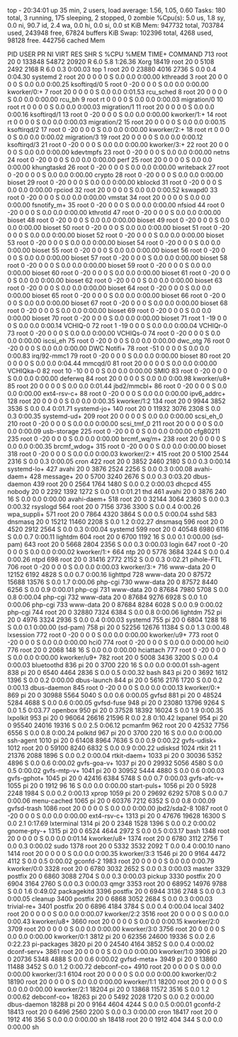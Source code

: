 top - 20:34:01 up 35 min,  2 users,  load average: 1.56, 1.05, 0.60
Tasks: 180 total,   3 running, 175 sleeping,   2 stopped,   0 zombie
%Cpu(s):  5.0 us,  1.8 sy,  0.0 ni, 90.7 id,  2.4 wa,  0.0 hi,  0.0 si,  0.0 st
KiB Mem:    947732 total,   703784 used,   243948 free,    67824 buffers
KiB Swap:   102396 total,     4268 used,    98128 free.   442756 cached Mem

  PID USER      PR  NI    VIRT    RES    SHR S  %CPU %MEM     TIME+ COMMAND
  713 root      20   0  133848  54872  20920 R   6.0  5.8   1:26.36 Xorg
18419 root      20   0    5108   2492   2168 R   6.0  0.3   0:00.03 top
    1 root      20   0   23880   4016   2736 S   0.0  0.4   0:04.30 systemd
    2 root      20   0       0      0      0 S   0.0  0.0   0:00.00 kthreadd
    3 root      20   0       0      0      0 S   0.0  0.0   0:00.25 ksoftirqd/0
    5 root       0 -20       0      0      0 S   0.0  0.0   0:00.00 kworker/0:+
    7 root      20   0       0      0      0 S   0.0  0.0   0:01.53 rcu_sched
    8 root      20   0       0      0      0 S   0.0  0.0   0:00.00 rcu_bh
    9 root      rt   0       0      0      0 S   0.0  0.0   0:00.03 migration/0
   10 root      rt   0       0      0      0 S   0.0  0.0   0:00.03 migration/1
   11 root      20   0       0      0      0 S   0.0  0.0   0:00.16 ksoftirqd/1
   13 root       0 -20       0      0      0 S   0.0  0.0   0:00.00 kworker/1:+
   14 root      rt   0       0      0      0 S   0.0  0.0   0:00.03 migration/2
   15 root      20   0       0      0      0 S   0.0  0.0   0:00.15 ksoftirqd/2
   17 root       0 -20       0      0      0 S   0.0  0.0   0:00.00 kworker/2:+
   18 root      rt   0       0      0      0 S   0.0  0.0   0:00.02 migration/3
   19 root      20   0       0      0      0 S   0.0  0.0   0:00.12 ksoftirqd/3
   21 root       0 -20       0      0      0 S   0.0  0.0   0:00.00 kworker/3:+
   22 root      20   0       0      0      0 S   0.0  0.0   0:00.00 kdevtmpfs
   23 root       0 -20       0      0      0 S   0.0  0.0   0:00.00 netns
   24 root       0 -20       0      0      0 S   0.0  0.0   0:00.00 perf
   25 root      20   0       0      0      0 S   0.0  0.0   0:00.00 khungtaskd
   26 root       0 -20       0      0      0 S   0.0  0.0   0:00.00 writeback
   27 root       0 -20       0      0      0 S   0.0  0.0   0:00.00 crypto
   28 root       0 -20       0      0      0 S   0.0  0.0   0:00.00 bioset
   29 root       0 -20       0      0      0 S   0.0  0.0   0:00.00 kblockd
   31 root       0 -20       0      0      0 S   0.0  0.0   0:00.00 rpciod
   32 root      20   0       0      0      0 S   0.0  0.0   0:00.52 kswapd0
   33 root       0 -20       0      0      0 S   0.0  0.0   0:00.00 vmstat
   34 root      20   0       0      0      0 S   0.0  0.0   0:00.00 fsnotify_m+
   35 root       0 -20       0      0      0 S   0.0  0.0   0:00.00 nfsiod
   44 root       0 -20       0      0      0 S   0.0  0.0   0:00.00 kthrotld
   47 root       0 -20       0      0      0 S   0.0  0.0   0:00.00 bioset
   48 root       0 -20       0      0      0 S   0.0  0.0   0:00.00 bioset
   49 root       0 -20       0      0      0 S   0.0  0.0   0:00.00 bioset
   50 root       0 -20       0      0      0 S   0.0  0.0   0:00.00 bioset
   51 root       0 -20       0      0      0 S   0.0  0.0   0:00.00 bioset
   52 root       0 -20       0      0      0 S   0.0  0.0   0:00.00 bioset
   53 root       0 -20       0      0      0 S   0.0  0.0   0:00.00 bioset
   54 root       0 -20       0      0      0 S   0.0  0.0   0:00.00 bioset
   55 root       0 -20       0      0      0 S   0.0  0.0   0:00.00 bioset
   56 root       0 -20       0      0      0 S   0.0  0.0   0:00.00 bioset
   57 root       0 -20       0      0      0 S   0.0  0.0   0:00.00 bioset
   58 root       0 -20       0      0      0 S   0.0  0.0   0:00.00 bioset
   59 root       0 -20       0      0      0 S   0.0  0.0   0:00.00 bioset
   60 root       0 -20       0      0      0 S   0.0  0.0   0:00.00 bioset
   61 root       0 -20       0      0      0 S   0.0  0.0   0:00.00 bioset
   62 root       0 -20       0      0      0 S   0.0  0.0   0:00.00 bioset
   63 root       0 -20       0      0      0 S   0.0  0.0   0:00.00 bioset
   64 root       0 -20       0      0      0 S   0.0  0.0   0:00.00 bioset
   65 root       0 -20       0      0      0 S   0.0  0.0   0:00.00 bioset
   66 root       0 -20       0      0      0 S   0.0  0.0   0:00.00 bioset
   67 root       0 -20       0      0      0 S   0.0  0.0   0:00.00 bioset
   68 root       0 -20       0      0      0 S   0.0  0.0   0:00.00 bioset
   69 root       0 -20       0      0      0 S   0.0  0.0   0:00.00 bioset
   70 root       0 -20       0      0      0 S   0.0  0.0   0:00.00 bioset
   71 root       1 -19       0      0      0 S   0.0  0.0   0:00.14 VCHIQ-0
   72 root       1 -19       0      0      0 S   0.0  0.0   0:00.04 VCHIQr-0
   73 root       0 -20       0      0      0 S   0.0  0.0   0:00.00 VCHIQs-0
   74 root       0 -20       0      0      0 S   0.0  0.0   0:00.00 iscsi_eh
   75 root       0 -20       0      0      0 S   0.0  0.0   0:00.00 dwc_otg
   76 root       0 -20       0      0      0 S   0.0  0.0   0:00.00 DWC Notifi+
   78 root     -51   0       0      0      0 S   0.0  0.0   0:00.83 irq/92-mmc1
   79 root       0 -20       0      0      0 S   0.0  0.0   0:00.00 bioset
   80 root      20   0       0      0      0 S   0.0  0.0   0:04.44 mmcqd/0
   81 root      20   0       0      0      0 S   0.0  0.0   0:00.00 VCHIQka-0
   82 root      10 -10       0      0      0 S   0.0  0.0   0:00.00 SMIO
   83 root       0 -20       0      0      0 S   0.0  0.0   0:00.00 deferwq
   84 root      20   0       0      0      0 S   0.0  0.0   0:00.98 kworker/u8+
   85 root      20   0       0      0      0 S   0.0  0.0   0:01.44 jbd2/mmcbl+
   86 root       0 -20       0      0      0 S   0.0  0.0   0:00.00 ext4-rsv-c+
   88 root       0 -20       0      0      0 S   0.0  0.0   0:00.00 ipv6_addrc+
  128 root      20   0       0      0      0 S   0.0  0.0   0:00.35 kworker/1:2
  134 root      20   0    9944   3852   3536 S   0.0  0.4   0:01.71 systemd-jo+
  140 root      20   0   11932   3076   2308 S   0.0  0.3   0:00.35 systemd-ud+
  209 root      20   0       0      0      0 S   0.0  0.0   0:00.00 scsi_eh_0
  210 root       0 -20       0      0      0 S   0.0  0.0   0:00.00 scsi_tmf_0
  211 root      20   0       0      0      0 S   0.0  0.0   0:00.09 usb-storage
  225 root       0 -20       0      0      0 S   0.0  0.0   0:00.00 cfg80211
  235 root       0 -20       0      0      0 S   0.0  0.0   0:00.00 brcmf_wq/m+
  238 root      20   0       0      0      0 S   0.0  0.0   0:00.35 brcmf_wdog+
  315 root       0 -20       0      0      0 S   0.0  0.0   0:00.00 bioset
  318 root       0 -20       0      0      0 S   0.0  0.0   0:00.03 kworker/2:+
  415 root      20   0    5100   2544   2316 S   0.0  0.3   0:00.05 cron
  422 root      20   0    3852   2460   2180 S   0.0  0.3   0:00.14 systemd-lo+
  427 avahi     20   0    3876   2524   2256 S   0.0  0.3   0:00.08 avahi-daem+
  428 message+  20   0    5700   3240   2676 S   0.0  0.3   0:03.20 dbus-daemon
  439 root      20   0    2564   1764   1480 S   0.0  0.2   0:00.03 dhcpcd
  455 nobody    20   0    2292   1392   1272 S   0.0  0.1   0:01.21 thd
  461 avahi     20   0    3876    240     16 S   0.0  0.0   0:00.00 avahi-daem+
  518 root      20   0   32144   3064   2360 S   0.0  0.3   0:00.32 rsyslogd
  564 root      20   0    7156   3736   3300 S   0.0  0.4   0:00.26 wpa_suppli+
  571 root      20   0    7864   4320   3864 S   0.0  0.5   0:00.04 sshd
  583 dnsmasq   20   0   15212  11460   2208 S   0.0  1.2   0:02.27 dnsmasq
  596 root      20   0    4520   2912   2564 S   0.0  0.3   0:00.04 systemd
  599 root      20   0   40548   6980   6116 S   0.0  0.7   0:00.11 lightdm
  604 root      20   0    6700   1192     16 S   0.0  0.1   0:00.00 (sd-pam)
  643 root      20   0    5668   2804   2356 S   0.0  0.3   0:00.03 login
  647 root       0 -20       0      0      0 S   0.0  0.0   0:00.02 kworker/1:+
  664 ntp       20   0    5776   3684   3244 S   0.0  0.4   0:00.26 ntpd
  698 root      20   0   31416   2772   2152 S   0.0  0.3   0:02.21 pihole-FTL
  706 root       0 -20       0      0      0 S   0.0  0.0   0:00.03 kworker/3:+
  716 www-data  20   0   12152   6192   4828 S   0.0  0.7   0:00.16 lighttpd
  728 www-data  20   0   87572  15688  13576 S   0.0  1.7   0:00.06 php-cgi
  730 www-data  20   0   87572   8440   6256 S   0.0  0.9   0:00.01 php-cgi
  731 www-data  20   0   87684   7980   5708 S   0.0  0.8   0:00.04 php-cgi
  732 www-data  20   0   87684   9276   6928 S   0.0  1.0   0:00.06 php-cgi
  733 www-data  20   0   87684   8284   6028 S   0.0  0.9   0:00.02 php-cgi
  744 root      20   0   32880   7324   6384 S   0.0  0.8   0:00.06 lightdm
  752 pi        20   0    4976   3324   2936 S   0.0  0.4   0:00.03 systemd
  755 pi        20   0    6804   1288     16 S   0.0  0.1   0:00.00 (sd-pam)
  758 pi        20   0   52256  12676  11384 S   0.0  1.3   0:00.48 lxsession
  772 root       0 -20       0      0      0 S   0.0  0.0   0:00.00 kworker/u9+
  773 root       0 -20       0      0      0 S   0.0  0.0   0:00.00 hci0
  774 root       0 -20       0      0      0 S   0.0  0.0   0:00.00 hci0
  776 root      20   0    2068    148     16 S   0.0  0.0   0:00.00 hciattach
  777 root       0 -20       0      0      0 S   0.0  0.0   0:00.00 kworker/u9+
  782 root      20   0    5008   3436   3200 S   0.0  0.4   0:00.03 bluetoothd
  836 pi        20   0    3700    220     16 S   0.0  0.0   0:00.01 ssh-agent
  838 pi        20   0    6540   4464   2836 S   0.0  0.5   0:00.32 bash
  843 pi        20   0    3692   1612   1396 S   0.0  0.2   0:00.00 dbus-launch
  844 pi        20   0    5616   2176   1720 S   0.0  0.2   0:00.13 dbus-daemon
  845 root       0 -20       0      0      0 S   0.0  0.0   0:00.13 kworker/0:+
  869 pi        20   0   30988   5564   5040 S   0.0  0.6   0:00.05 gvfsd
  881 pi        20   0   48524   5284   4688 S   0.0  0.6   0:00.05 gvfsd-fuse
  948 pi        20   0   23080  13796   9264 S   0.0  1.5   0:03.77 openbox
  950 pi        20   0   37528  18392  16024 S   0.0  1.9   0:00.35 lxpolkit
  953 pi        20   0   96064  26616  21596 R   0.0  2.8   0:10.42 lxpanel
  954 pi        20   0   95540  24016  19316 S   0.0  2.5   0:06.12 pcmanfm
  962 root      20   0   42532   7756   6556 S   0.0  0.8   0:00.24 polkitd
  967 pi        20   0    3700    220     16 S   0.0  0.0   0:00.00 ssh-agent
 1010 pi        20   0   61408   8964   7636 S   0.0  0.9   0:00.22 gvfs-udisk+
 1012 root      20   0   59100   8240   6832 S   0.0  0.9   0:00.22 udisksd
 1024 rtkit     21   1   21376   2088   1896 S   0.0  0.2   0:00.04 rtkit-daem+
 1033 pi        20   0   30036   5352   4896 S   0.0  0.6   0:00.02 gvfs-goa-v+
 1037 pi        20   0   29932   5056   4580 S   0.0  0.5   0:00.02 gvfs-mtp-v+
 1041 pi        20   0   30952   5444   4880 S   0.0  0.6   0:00.03 gvfs-gphot+
 1045 pi        20   0   42416   6384   5748 S   0.0  0.7   0:00.03 gvfs-afc-v+
 1055 pi        20   0    1912     96     16 S   0.0  0.0   0:00.00 start-puls+
 1056 pi        20   0    5928   2248   1984 S   0.0  0.2   0:00.13 xprop
 1059 pi        20   0   29692   6292   5708 S   0.0  0.7   0:00.06 menu-cached
 1065 pi        20   0   60376   7212   6352 S   0.0  0.8   0:00.09 gvfsd-trash
 1086 root      20   0       0      0      0 S   0.0  0.0   0:00.00 jbd2/sda2-8
 1087 root       0 -20       0      0      0 S   0.0  0.0   0:00.00 ext4-rsv-c+
 1313 pi        20   0   47676  19628  16300 S   0.0  2.1   0:17.69 lxterminal
 1314 pi        20   0    2348   1528   1396 S   0.0  0.2   0:00.02 gnome-pty-+
 1315 pi        20   0    6524   4644   2972 S   0.0  0.5   0:03.17 bash
 1348 root      20   0       0      0      0 S   0.0  0.0   0:01.14 kworker/u8+
 1374 root      20   0    6780   3112   2756 T   0.0  0.3   0:00.02 sudo
 1378 root      20   0    5332   3532   2092 T   0.0  0.4   0:00.10 nano
 1414 root      20   0       0      0      0 S   0.0  0.0   0:00.35 kworker/3:3
 1546 pi        20   0    9164   4472   4112 S   0.0  0.5   0:00.02 gconfd-2
 1983 root      20   0       0      0      0 S   0.0  0.0   0:00.79 kworker/0:0
 3328 root      20   0    6780   3032   2652 S   0.0  0.3   0:00.03 master
 3329 postfix   20   0    6860   3088   2704 S   0.0  0.3   0:00.03 pickup
 3330 postfix   20   0    6904   3164   2760 S   0.0  0.3   0:00.03 qmgr
 3353 root      20   0   68952  14976   9788 S   0.0  1.6   0:49.02 packagekitd
 3396 postfix   20   0    6944   3136   2748 S   0.0  0.3   0:00.05 cleanup
 3400 postfix   20   0    6868   3052   2684 S   0.0  0.3   0:00.03 trivial-re+
 3401 postfix   20   0    6896   4184   3784 S   0.0  0.4   0:00.04 local
 3402 root      20   0       0      0      0 S   0.0  0.0   0:00.07 kworker/2:2
 3516 root      20   0       0      0      0 S   0.0  0.0   0:00.43 kworker/u8+
 3660 root      20   0       0      0      0 S   0.0  0.0   0:00.15 kworker/2:0
 3709 root      20   0       0      0      0 S   0.0  0.0   0:00.00 kworker/3:0
 3756 root      20   0       0      0      0 S   0.0  0.0   0:00.00 kworker/0:1
 3812 pi        20   0   62356  24600  19336 S   0.0  2.6   0:22.23 pi-packages
 3820 pi        20   0   24540   4164   3852 S   0.0  0.4   0:00.02 dconf-serv+
 3861 root      20   0       0      0      0 S   0.0  0.0   0:00.00 kworker/1:0
 3906 pi        20   0   20736   5348   4888 S   0.0  0.6   0:00.02 gvfsd-meta+
 3949 pi        20   0   13860  11488   3452 S   0.0  1.2   0:00.72 debconf-co+
 4910 root      20   0       0      0      0 S   0.0  0.0   0:00.00 kworker/3:1
 6104 root      20   0       0      0      0 S   0.0  0.0   0:00.00 kworker/0:2
18190 root      20   0       0      0      0 S   0.0  0.0   0:00.00 kworker/1:1
18200 root      20   0       0      0      0 S   0.0  0.0   0:00.00 kworker/2:1
18204 pi        20   0   13868  11572   3516 S   0.0  1.2   0:00.62 debconf-co+
18263 pi        20   0    5492   2028   1720 S   0.0  0.2   0:00.00 dbus-daemon
18288 pi        20   0    9164   4604   4244 S   0.0  0.5   0:00.01 gconfd-2
18413 root      20   0    6496   2560   2200 S   0.0  0.3   0:00.00 cron
18417 root      20   0    1912    416    356 S   0.0  0.0   0:00.00 sh
18418 root      20   0    1912    404    344 S   0.0  0.0   0:00.00 sh
